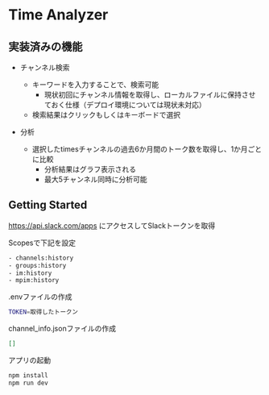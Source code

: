 # Time Analyzer

## 実装済みの機能

- チャンネル検索
  - キーワードを入力することで、検索可能
    - 現状初回にチャンネル情報を取得し、ローカルファイルに保持させておく仕様（デプロイ環境については現状未対応）
  - 検索結果はクリックもしくはキーボードで選択

- 分析
  - 選択したtimesチャンネルの過去6か月間のトーク数を取得し、1か月ごとに比較
    - 分析結果はグラフ表示される
    - 最大5チャンネル同時に分析可能

## Getting Started

<https://api.slack.com/apps> にアクセスしてSlackトークンを取得

Scopesで下記を設定

```txt
- channels:history
- groups:history
- im:history
- mpim:history
```

.envファイルの作成

```bash
TOKEN=取得したトークン
```

channel_info.jsonファイルの作成

```json
[]
```

アプリの起動

```bash
npm install
npm run dev
```
